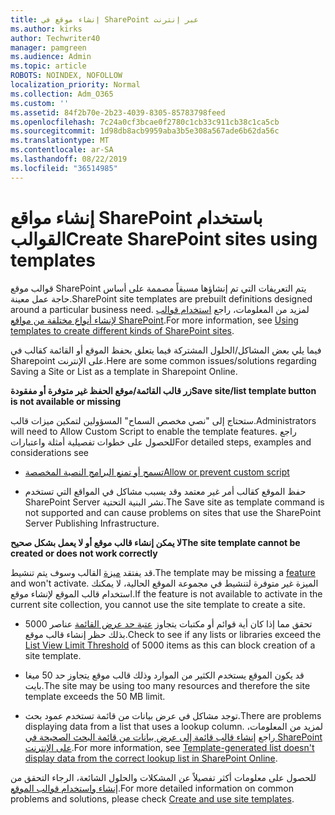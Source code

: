 ```yaml
---
title: إنشاء موقع في SharePoint عبر إنترنت
ms.author: kirks
author: Techwriter40
manager: pamgreen
ms.audience: Admin
ms.topic: article
ROBOTS: NOINDEX, NOFOLLOW
localization_priority: Normal
ms.collection: Adm_O365
ms.custom: ''
ms.assetid: 84f2b70e-2b23-4039-8305-85783798feed
ms.openlocfilehash: 7c24a0cf3bcae0f2780c1cb33c911cb38c1ca5cb
ms.sourcegitcommit: 1d98db8acb9959aba3b5e308a567ade6b62da56c
ms.translationtype: MT
ms.contentlocale: ar-SA
ms.lasthandoff: 08/22/2019
ms.locfileid: "36514985"
---
```

# <a name="create-sharepoint-sites-using-templates"></a><span data-ttu-id="8c06e-102">إنشاء مواقع SharePoint باستخدام القوالب</span><span class="sxs-lookup"><span data-stu-id="8c06e-102">Create SharePoint sites using templates</span></span>

<span data-ttu-id="8c06e-103">قوالب موقع SharePoint يتم التعريفات التي تم إنشاؤها مسبقاً مصممة على أساس حاجة عمل معينة.</span><span class="sxs-lookup"><span data-stu-id="8c06e-103">SharePoint site templates are prebuilt definitions designed around a particular business need.</span></span> <span data-ttu-id="8c06e-104">لمزيد من المعلومات، راجع [استخدام قوالب لإنشاء أنواع مختلفة من مواقع SharePoint](https://support.office.com/article/using-templates-to-create-different-kinds-of-sharepoint-sites-449eccec-ff99-4cf3-b62e-dcfee37e8da4).</span><span class="sxs-lookup"><span data-stu-id="8c06e-104">For more information, see [Using templates to create different kinds of SharePoint sites](https://support.office.com/article/using-templates-to-create-different-kinds-of-sharepoint-sites-449eccec-ff99-4cf3-b62e-dcfee37e8da4).</span></span>

<span data-ttu-id="8c06e-105">فيما يلي بعض المشاكل/الحلول المشتركة فيما يتعلق بحفظ الموقع أو القائمة كقالب في Sharepoint على الإنترنت.</span><span class="sxs-lookup"><span data-stu-id="8c06e-105">Here are some common issues/solutions regarding Saving a Site or List as a template in Sharepoint Online.</span></span> 

<span data-ttu-id="8c06e-106">**زر قالب القائمة/موقع الحفظ غير متوفرة أو مفقودة**</span><span class="sxs-lookup"><span data-stu-id="8c06e-106">**Save site/list template button is not available or missing**</span></span>

<span data-ttu-id="8c06e-107">ستحتاج إلى "نصي مخصص السماح" المسؤولين لتمكين ميزات قالب.</span><span class="sxs-lookup"><span data-stu-id="8c06e-107">Administrators will need to Allow Custom Script to enable the template features.</span></span> <span data-ttu-id="8c06e-108">راجع للحصول على خطوات تفصيلية أمثلة واعتبارات</span><span class="sxs-lookup"><span data-stu-id="8c06e-108">For detailed steps, examples and considerations see</span></span> 

- [<span data-ttu-id="8c06e-109">تسمح أو تمنع البرامج النصية المخصصة</span><span class="sxs-lookup"><span data-stu-id="8c06e-109">Allow or prevent custom script</span></span>](https://docs.microsoft.com/sharepoint/allow-or-prevent-custom-script)

- <span data-ttu-id="8c06e-110">حفظ الموقع كقالب أمر غير معتمد وقد يسبب مشاكل في المواقع التي تستخدم SharePoint Server نشر البنية التحتية.</span><span class="sxs-lookup"><span data-stu-id="8c06e-110">The Save site as template command is not supported and can cause problems on sites that use the SharePoint Server Publishing Infrastructure.</span></span>

<span data-ttu-id="8c06e-111">**لا يمكن إنشاء قالب موقع أو لا يعمل بشكل صحيح**</span><span class="sxs-lookup"><span data-stu-id="8c06e-111">**The site template cannot be created or does not work correctly**</span></span>

<span data-ttu-id="8c06e-112">قد يفتقد [ميزة](https://social.technet.microsoft.com/wiki/contents/articles/14423.sharepoint-2013-existing-features-guid.aspx) القالب وسوف يتم تنشيط.</span><span class="sxs-lookup"><span data-stu-id="8c06e-112">The template may be missing a [feature](https://social.technet.microsoft.com/wiki/contents/articles/14423.sharepoint-2013-existing-features-guid.aspx) and won't activate.</span></span> <span data-ttu-id="8c06e-113">الميزة غير متوفرة لتنشيط في مجموعة الموقع الحالية، لا يمكنك استخدام قالب الموقع لإنشاء موقع.</span><span class="sxs-lookup"><span data-stu-id="8c06e-113">If the feature is not available to activate in the current site collection, you cannot use the site template to create a site.</span></span>

- <span data-ttu-id="8c06e-114">تحقق مما إذا كان أية قوائم أو مكتبات يتجاوز [عتبة حد عرض القائمة](https://support.office.com/article/Manage-large-lists-and-libraries-in-SharePoint-B8588DAE-9387-48C2-9248-C24122F07C59) عناصر 5000 بذلك حظر إنشاء قالب موقع.</span><span class="sxs-lookup"><span data-stu-id="8c06e-114">Check to see if any lists or libraries exceed the [List View Limit Threshold](https://support.office.com/article/Manage-large-lists-and-libraries-in-SharePoint-B8588DAE-9387-48C2-9248-C24122F07C59) of 5000 items as this can block creation of a site template.</span></span>

- <span data-ttu-id="8c06e-115">قد يكون الموقع يستخدم الكثير من الموارد وذلك قالب موقع يتجاوز حد 50 ميغا بايت.</span><span class="sxs-lookup"><span data-stu-id="8c06e-115">The site may be using too many resources and therefore the site template exceeds the 50 MB limit.</span></span>


- <span data-ttu-id="8c06e-116">توجد مشاكل في عرض بيانات من قائمة تستخدم عمود بحث.</span><span class="sxs-lookup"><span data-stu-id="8c06e-116">There are problems displaying data from a list that uses a lookup column.</span></span> <span data-ttu-id="8c06e-117">لمزيد من المعلومات، راجع [إنشاء قالب قائمة إلى عرض بيانات من قائمة البحث الصحيحة في SharePoint على الإنترنت](https://support.office.com/article/template-generated-list-doesn-t-display-correct-data-for-a-column-in-sharepoint-online-20430b62-e40c-4f6f-8889-aa24e80d605a).</span><span class="sxs-lookup"><span data-stu-id="8c06e-117">For more information, see [Template-generated list doesn't display data from the correct lookup list in SharePoint Online](https://support.office.com/article/template-generated-list-doesn-t-display-correct-data-for-a-column-in-sharepoint-online-20430b62-e40c-4f6f-8889-aa24e80d605a).</span></span>

<span data-ttu-id="8c06e-118">للحصول على معلومات أكثر تفصيلاً عن المشكلات والحلول الشائعة، الرجاء التحقق من [إنشاء واستخدام قوالب الموقع](https://support.office.com/article/Create-and-use-site-templates-60371B0F-00E0-4C49-A844-34759EBDD989).</span><span class="sxs-lookup"><span data-stu-id="8c06e-118">For more detailed information on common problems and solutions, please check [Create and use site templates](https://support.office.com/article/Create-and-use-site-templates-60371B0F-00E0-4C49-A844-34759EBDD989).</span></span>



